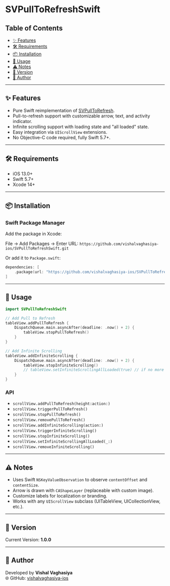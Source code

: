 # SVPullToRefreshSwift

## Table of Contents
- [✨ Features](#-features)
- [🛠 Requirements](#-requirements)
- [📦 Installation](#-installation)
- [🚀 Usage](#-usage)
- [⚠️ Notes](#-notes)
- [📝 Version](#-version)
- [👤 Author](#-author)

---

## ✨ Features
- Pure Swift reimplementation of [SVPullToRefresh](https://github.com/samvermette/SVPullToRefresh).
- Pull-to-refresh support with customizable arrow, text, and activity indicator.
- Infinite scrolling support with loading state and "all loaded" state.
- Easy integration via `UIScrollView` extensions.
- No Objective-C code required, fully Swift 5.7+.

---

## 🛠 Requirements
- iOS 13.0+
- Swift 5.7+
- Xcode 14+

---

## 📦 Installation

### Swift Package Manager

Add the package in Xcode:

File → Add Packages → Enter URL: `https://github.com/vishalvaghasiya-ios/SVPullToRefreshSwift.git`

Or add it to `Package.swift`:

```swift
dependencies: [
    .package(url: "https://github.com/vishalvaghasiya-ios/SVPullToRefreshSwift.git", from: "1.0.0")
]
```

---

## 🚀 Usage

```swift
import SVPullToRefreshSwift

// Add Pull to Refresh
tableView.addPullToRefresh {
    DispatchQueue.main.asyncAfter(deadline: .now() + 2) {
        tableView.stopPullToRefresh()
    }
}

// Add Infinite Scrolling
tableView.addInfiniteScrolling {
    DispatchQueue.main.asyncAfter(deadline: .now() + 2) {
        tableView.stopInfiniteScrolling()
        // tableView.setInfiniteScrollingAllLoaded(true) // if no more data
    }
}
```

### API
- `scrollView.addPullToRefresh(height:action:)`
- `scrollView.triggerPullToRefresh()`
- `scrollView.stopPullToRefresh()`
- `scrollView.removePullToRefresh()`
- `scrollView.addInfiniteScrolling(action:)`
- `scrollView.triggerInfiniteScrolling()`
- `scrollView.stopInfiniteScrolling()`
- `scrollView.setInfiniteScrollingAllLoaded(_:)`
- `scrollView.removeInfiniteScrolling()`

---

## ⚠️ Notes
- Uses Swift `NSKeyValueObservation` to observe `contentOffset` and `contentSize`.
- Arrow is drawn with `CAShapeLayer` (replaceable with custom image).
- Customize labels for localization or branding.
- Works with any `UIScrollView` subclass (UITableView, UICollectionView, etc.).

---

## 📝 Version
Current Version: **1.0.0**

---

## 👤 Author
Developed by **Vishal Vaghasiya**  
🌐 GitHub: [vishalvaghasiya-ios](https://github.com/vishalvaghasiya-ios)
